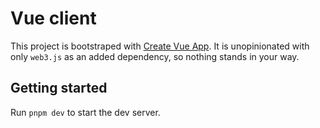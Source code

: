# Vue client

This project is bootstraped with [Create Vue App](https://vitejs.dev). It is unopinionated with only `web3.js` as an added dependency, so nothing stands in your way.

## Getting started

Run `pnpm dev` to start the dev server.